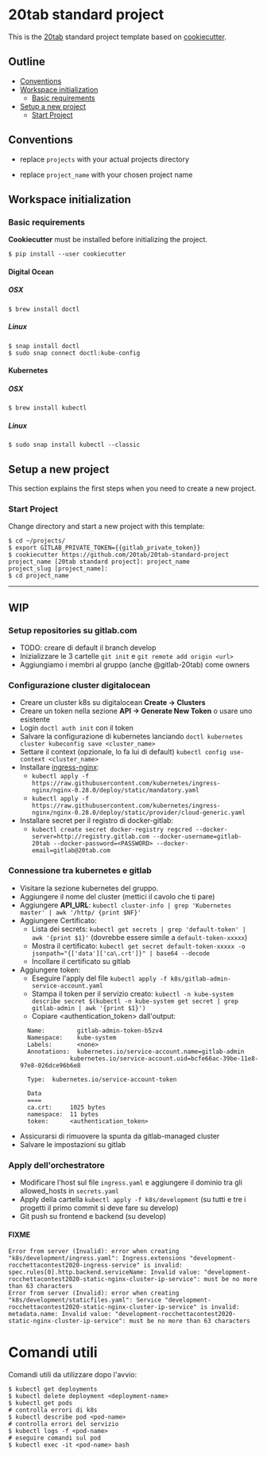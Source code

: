# 20tab standard project

This is the [20tab](https://www.20tab.com/) standard project template based on [cookiecutter](https://github.com/cookiecutter/cookiecutter).

## Outline

* [Conventions](#conventions)
* [Workspace initialization](#workspace-initialization)
    * [Basic requirements](#basic-requirements)
* [Setup a new project](#setup-a-new-project)
    * [Start Project](#start-project)

## Conventions

- replace `projects` with your actual projects directory

- replace `project_name` with your chosen project name

## Workspace initialization

### Basic requirements

**Cookiecutter** must be installed before initializing the project.

```shell
$ pip install --user cookiecutter
```

#### Digital Ocean

##### OSX

```shell
$ brew install doctl
```

##### Linux

```shell
$ snap install doctl
$ sudo snap connect doctl:kube-config
```

#### Kubernetes

##### OSX

```shell
$ brew install kubectl
```

##### Linux

```shell
$ sudo snap install kubectl --classic
```

## Setup a new project

This section explains the first steps when you need to create a new project.

### Start Project

Change directory and start a new project with this template:

```shell
$ cd ~/projects/
$ export GITLAB_PRIVATE_TOKEN={{gitlab_private_token}}
$ cookiecutter https://github.com/20tab/20tab-standard-project
project_name [20tab standard project]: project_name
project_slug [project_name]:
$ cd project_name
```

---

## WIP

### Setup repositories su gitlab.com

- TODO: creare di default il branch develop
- Inizializzare le 3 cartelle `git init` e `git remote add origin <url>`
- Aggiungiamo i membri al gruppo (anche @gitlab-20tab) come owners

### Configurazione cluster digitalocean

- Creare un cluster k8s su digitalocean **Create -> Clusters**
- Creare un token nella sezione **API -> Generate New Token** o usare uno esistente
- Login `doctl auth init` con il token
- Salvare la configurazione di kubernetes lanciando `doctl kubernetes cluster kubeconfig save <cluster_name>`
- Settare il context (opzionale, lo fa lui di default) `kubectl config use-context <cluster_name>`
- Installare [ingress-nginx](https://kubernetes.github.io/ingress-nginx/deploy/#docker-for-mac):
    - `kubectl apply -f https://raw.githubusercontent.com/kubernetes/ingress-nginx/nginx-0.28.0/deploy/static/mandatory.yaml`
    - `kubectl apply -f https://raw.githubusercontent.com/kubernetes/ingress-nginx/nginx-0.28.0/deploy/static/provider/cloud-generic.yaml`
- Installare secret per il registro di docker-gitlab:
    - `kubectl create secret docker-registry regcred --docker-server=http://registry.gitlab.com --docker-username=gitlab-20tab --docker-password=<PASSWORD> --docker-email=gitlab@20tab.com`

### Connessione tra kubernetes e gitlab

- Visitare la sezione kubernetes del gruppo.
- Aggiungere il nome del cluster (mettici il cavolo che ti pare)
- Aggiungere **API_URL**: `kubectl cluster-info | grep 'Kubernetes master' | awk '/http/ {print $NF}'`
- Aggiungere Certificato:
  - Lista dei secrets: `kubectl get secrets | grep 'default-token' | awk '{print $1}'` (dovrebbe essere simile a `default-token-xxxxx`)
  - Mostra il certificato: `kubectl get secret default-token-xxxxx -o jsonpath="{['data']['ca\.crt']}" | base64 --decode`
  - Incollare il certificato su gitlab
- Aggiungere token:
  - Eseguire l'apply del file `kubectl apply -f k8s/gitlab-admin-service-account.yaml`
  - Stampa il token per il servizio creato: `kubectl -n kube-system describe secret $(kubectl -n kube-system get secret | grep gitlab-admin | awk '{print $1}')`
  - Copiare <authentication_token> dall'output:
  ```shell
    Name:         gitlab-admin-token-b5zv4
    Namespace:    kube-system
    Labels:       <none>
    Annotations:  kubernetes.io/service-account.name=gitlab-admin
                kubernetes.io/service-account.uid=bcfe66ac-39be-11e8-97e8-026dce96b6e8

    Type:  kubernetes.io/service-account-token

    Data
    ====
    ca.crt:     1025 bytes
    namespace:  11 bytes
    token:      <authentication_token>
  ```
- Assicurarsi di rimuovere la spunta da gitlab-managed cluster
- Salvare le impostazioni su gitlab

### Apply dell'orchestratore

- Modificare l'host sul file `ingress.yaml` e aggiungere il dominio tra gli allowed_hosts in `secrets.yaml`
- Apply della cartella `kubectl apply -f k8s/development` (su tutti e tre i progetti il primo commit si deve fare su develop)
- Git push su frontend e backend (su develop)

#### FIXME
```
Error from server (Invalid): error when creating "k8s/development/ingress.yaml": Ingress.extensions "development-rocchettacontest2020-ingress-service" is invalid: spec.rules[0].http.backend.serviceName: Invalid value: "development-rocchettacontest2020-static-nginx-cluster-ip-service": must be no more than 63 characters
Error from server (Invalid): error when creating "k8s/development/staticfiles.yaml": Service "development-rocchettacontest2020-static-nginx-cluster-ip-service" is invalid: metadata.name: Invalid value: "development-rocchettacontest2020-static-nginx-cluster-ip-service": must be no more than 63 characters
```

# Comandi utili

Comandi utili da utilizzare dopo l'avvio:

```
$ kubectl get deployments
$ kubectl delete deployment <deployment-name>
$ kubectl get pods
# controlla errori di k8s
$ kubectl describe pod <pod-name>
# controlla errori del servizio
$ kubectl logs -f <pod-name>
# eseguire comandi sul pod
$ kubectl exec -it <pod-name> bash
```
